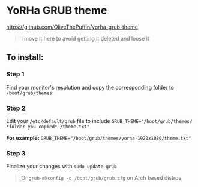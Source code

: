 # YoRHa GRUB theme

https://github.com/OliveThePuffin/yorha-grub-theme

> I move it here to avoid getting it deleted and loose it

## To install:

### Step 1
Find your monitor's resolution and copy the corresponding folder to `/boot/grub/themes`

### Step 2
Edit your `/etc/default/grub` file to include `GRUB_THEME="/boot/grub/themes/ *folder you copied* /theme.txt"`

**For example:** `GRUB_THEME="/boot/grub/themes/yorha-1920x1080/theme.txt"`

### Step 3
Finalize your changes with `sudo update-grub`
> Or `grub-mkconfig -o /boot/grub/grub.cfg` on Arch based distros

